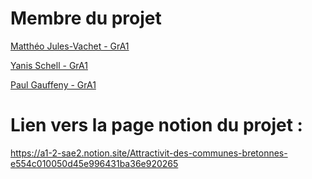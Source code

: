 # Membre du projet

[Matthéo Jules-Vachet - GrA1](mailto:jules-vachet.e2300672@etud.univ-ubs.fr)

[Yanis Schell - GrA1](mailto:schell.e2300591@etud.univ-ubs.fr)

[Paul Gauffeny - GrA1](mailto:gauffeny.e2302378@etud.univ-ubs.fr)

# Lien vers la page notion du projet :

https://a1-2-sae2.notion.site/Attractivit-des-communes-bretonnes-e554c010050d45e996431ba36e920265
